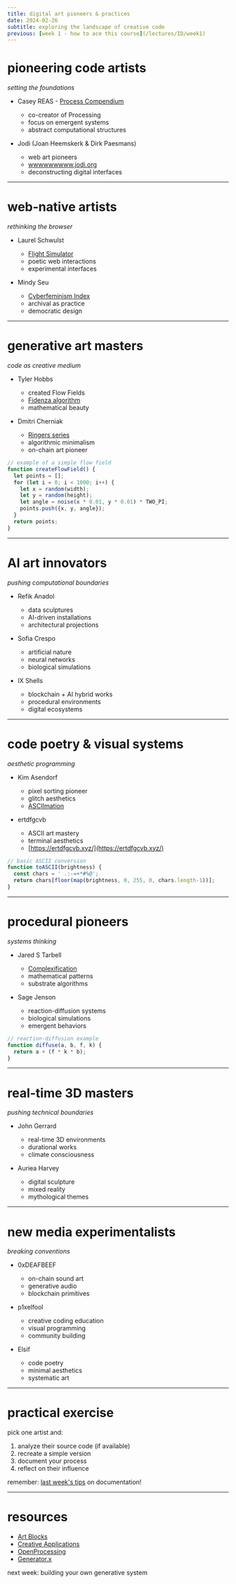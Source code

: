 ```yaml
---
title: digital art pioneers & practices
date: 2024-02-26
subtitle: exploring the landscape of creative code
previous: [week 1 - how to ace this course](/lectures/ID/week1)
---
```


# pioneering code artists
*setting the foundations*

* Casey REAS - [Process Compendium](https://reas.com/compendium_text/)
  * co-creator of Processing
  * focus on emergent systems
  * abstract computational structures

* Jodi (Joan Heemskerk & Dirk Paesmans)
  * web art pioneers
  * [wwwwwwwww.jodi.org](http://wwwwwwwww.jodi.org)
  * deconstructing digital interfaces

---

# web-native artists
*rethinking the browser*

* Laurel Schwulst
  * [Flight Simulator](https://flightsimulator.org/)
  * poetic web interactions
  * experimental interfaces

* Mindy Seu
  * [Cyberfeminism Index](https://cyberfeminismindex.com/)
  * archival as practice
  * democratic design

---

# generative art masters
*code as creative medium*

* Tyler Hobbs
  * created Flow Fields
  * [Fidenza algorithm](https://tylerxhobbs.com/fidenza)
  * mathematical beauty

* Dmitri Cherniak
  * [Ringers series](https://art-blocks.io/collections/ringers)
  * algorithmic minimalism
  * on-chain art pioneer

```javascript
// example of a simple flow field
function createFlowField() {
  let points = [];
  for (let i = 0; i < 1000; i++) {
    let x = random(width);
    let y = random(height);
    let angle = noise(x * 0.01, y * 0.01) * TWO_PI;
    points.push({x, y, angle});
  }
  return points;
}
```

---

# AI art innovators
*pushing computational boundaries*

* Refik Anadol
  * data sculptures
  * AI-driven installations
  * architectural projections

* Sofia Crespo
  * artificial nature
  * neural networks
  * biological simulations

* IX Shells
  * blockchain + AI hybrid works
  * procedural environments
  * digital ecosystems

---

# code poetry & visual systems
*aesthetic programming*

* Kim Asendorf
  * pixel sorting pioneer
  * glitch aesthetics
  * [ASCIImation](http://kimasendorf.com/www/)

* ertdfgcvb
  * ASCII art mastery
  * terminal aesthetics
  * [https://ertdfgcvb.xyz/](https://ertdfgcvb.xyz/)

```javascript
// basic ASCII conversion
function toASCII(brightness) {
  const chars = ' .:-=+*#%@';
  return chars[floor(map(brightness, 0, 255, 0, chars.length-1))];
}
```

---

# procedural pioneers
*systems thinking*

* Jared S Tarbell
  * [Complexification](http://www.complexification.net/)
  * mathematical patterns
  * substrate algorithms

* Sage Jenson
  * reaction-diffusion systems
  * biological simulations
  * emergent behaviors

```javascript
// reaction-diffusion example
function diffuse(a, b, f, k) {
  return a + (f * k * b);
}
```

---

# real-time 3D masters
*pushing technical boundaries*

* John Gerrard
  * real-time 3D environments
  * durational works
  * climate consciousness

* Auriea Harvey
  * digital sculpture
  * mixed reality
  * mythological themes

---

# new media experimentalists
*breaking conventions*

* 0xDEAFBEEF
  * on-chain sound art
  * generative audio
  * blockchain primitives

* p1xelfool
  * creative coding education
  * visual programming
  * community building

* Elsif
  * code poetry
  * minimal aesthetics
  * systematic art

---

# practical exercise

pick one artist and:
1. analyze their source code (if available)
2. recreate a simple version
3. document your process
4. reflect on their influence

remember: [last week's tips](/lectures/ID/week1) on documentation!

---

# resources

* [Art Blocks](https://artblocks.io)
* [Creative Applications](https://www.creativeapplications.net)
* [OpenProcessing](https://openprocessing.org)
* [Generator.x](https://generatorx.no)

next week: building your own generative system